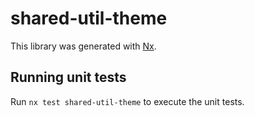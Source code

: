 # shared-util-theme

This library was generated with [Nx](https://nx.dev).

## Running unit tests

Run `nx test shared-util-theme` to execute the unit tests.
